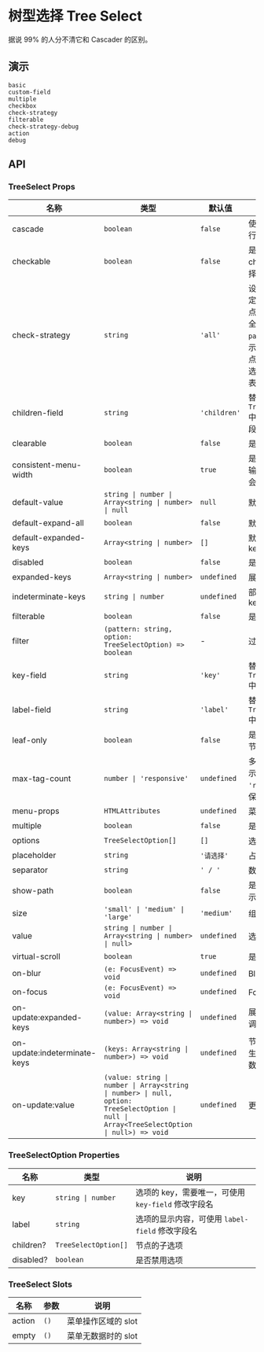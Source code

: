 # 树型选择 Tree Select

据说 99% 的人分不清它和 Cascader 的区别。

## 演示

```demo
basic
custom-field
multiple
checkbox
check-strategy
filterable
check-strategy-debug
action
debug
```

## API

### TreeSelect Props

| 名称 | 类型 | 默认值 | 说明 |
| --- | --- | --- | --- |
| cascade | `boolean` | `false` | 使用 checkbox 进行多选时是否级联 |
| checkable | `boolean` | `false` | 是否使用 checkbox 进行选择 |
| check-strategy | `string` | `'all'` | 设置勾选策略来指定显示的勾选节点，`all` 表示显示全部选中节点；`parent` 表示只显示父节点（当父节点下所有子节点都选中时）；`child` 表示只显示子节点 |
| children-field | `string` | `'children'` | 替代 `TreeSelectOption` 中的 children 字段名 |
| clearable | `boolean` | `false` | 是否可清除 |
| consistent-menu-width | `boolean` | `true` | 是否使菜单宽度和输入框一致，打开会禁用虚拟滚动 |
| default-value | `string \| number \| Array<string \| number> \| null` | `null` | 默认选中的 key |
| default-expand-all | `boolean` | `false` | 默认展开全部 |
| default-expanded-keys | `Array<string \| number>` | `[]` | 默认展开节点的 key |
| disabled | `boolean` | `false` | 是否禁用 |
| expanded-keys | `Array<string \| number>` | `undefined` | 展开节点的 key |
| indeterminate-keys | `string \| number` | `undefined` | 部分选中选项的 key |
| filterable | `boolean` | `false` | 是否可过滤 |
| filter | `(pattern: string, option: TreeSelectOption) => boolean` | - | 过滤器函数 |
| key-field | `string` | `'key'` | 替代 `TreeSelectOption` 中的 key 字段名 |
| label-field | `string` | `'label'` | 替代 `TreeSelectOption` 中的 label 字段名 |
| leaf-only | `boolean` | `false` | 是否开启仅末层树节点可选 |
| max-tag-count | `number \| 'responsive'` | `undefined` | 多选时最多直接显示多少选项，设为 `'responsive'` 会保证最多一行 |
| menu-props | `HTMLAttributes` | `undefined` | 菜单的 DOM 属性 |
| multiple | `boolean` | `false` | 是否支持多选 |
| options | `TreeSelectOption[]` | `[]` | 选项 |
| placeholder | `string` | `'请选择'` | 占位信息 |
| separator | `string` | `' / '` | 数据分隔符 |
| show-path | `boolean` | `false` | 是否在选择器中显示选项路径 |
| size | `'small' \| 'medium' \| 'large'` | `'medium'` | 组件尺寸 |
| value | `string \| number \| Array<string \| number> \| null>` | `undefined` | 选中的 key |
| virtual-scroll | `boolean` | `true` | 是否开启虚拟滚动 |
| on-blur | `(e: FocusEvent) => void` | `undefined` | Blur 时的回调 |
| on-focus | `(e: FocusEvent) => void` | `undefined` | Focus 时的回调 |
| on-update:expanded-keys | `(value: Array<string \| number>) => void` | `undefined` | 展开节点更新的回调 |
| on-update:indeterminate-keys | `(keys: Array<string \| number>) => void` | `undefined` | 节点部分勾选项发生变化时的回调函数 |
| on-update:value | `(value: string \| number \| Array<string \| number> \| null, option: TreeSelectOption \| null \| Array<TreeSelectOption \| null>) => void` | `undefined` | 更新值的回调 |

### TreeSelectOption Properties

| 名称 | 类型 | 说明 |
| --- | --- | --- |
| key | `string \| number` | 选项的 key，需要唯一，可使用 `key-field` 修改字段名 |
| label | `string` | 选项的显示内容，可使用 `label-field` 修改字段名 |
| children? | `TreeSelectOption[]` | 节点的子选项 |
| disabled? | `boolean` | 是否禁用选项 |

### TreeSelect Slots

| 名称   | 参数 | 说明                |
| ------ | ---- | ------------------- |
| action | `()` | 菜单操作区域的 slot |
| empty  | `()` | 菜单无数据时的 slot |
